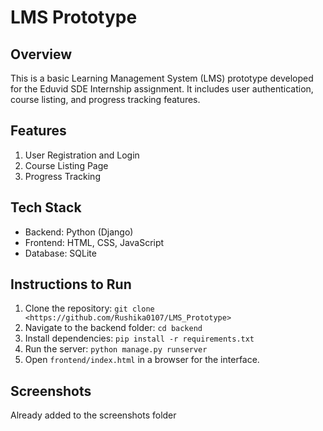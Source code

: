 
# LMS Prototype

## Overview
This is a basic Learning Management System (LMS) prototype developed for the Eduvid SDE Internship assignment. 
It includes user authentication, course listing, and progress tracking features.

## Features
1. User Registration and Login
2. Course Listing Page
3. Progress Tracking

## Tech Stack
- Backend: Python (Django)
- Frontend: HTML, CSS, JavaScript
- Database: SQLite

## Instructions to Run
1. Clone the repository: `git clone <https://github.com/Rushika0107/LMS_Prototype>`
2. Navigate to the backend folder: `cd backend`
3. Install dependencies: `pip install -r requirements.txt`
4. Run the server: `python manage.py runserver`
5. Open `frontend/index.html` in a browser for the interface.

## Screenshots
Already added to the screenshots folder


